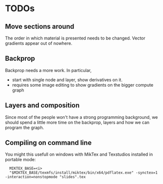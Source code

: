 # TODOs

## Move sections around 
The order in which material is presented needs to be changed. Vector gradients appear out of nowhere. 


## Backprop 
Backprop needs a more work. In particular, 

* start with single node and layer, show derivatives on it. 
* requires some image editing to show gradients on the bigger compute graph

## Layers and composition 
Since most of the people won't have a strong programming 
background, we should spend a little more time on the backprop, layers and how we can program the graph. 


## Compiling on command line 

 You might this usefull on windows with  MikTex and Texstudios installed in  portable mode: 

  ```
    MIKTEX_BASE=<i>
    "$MIKTEX_BASE/texmfs/install/miktex/bin/x64/pdflatex.exe" -synctex=1 -interaction=nonstopmode "slides".tex
  ```
